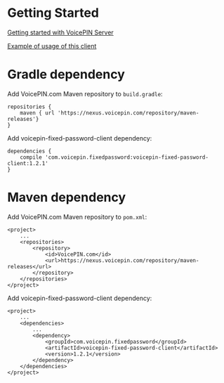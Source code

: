 # Getting Started

[Getting started with VoicePIN Server](https://github.com/VoicePIN/voicepin-fixed-password-wiki/wiki)

[Example of usage of this client](https://github.com/VoicePIN/voicepin-fixed-password-client/blob/master/src/main/java/com/voicepin/fixedpassword/client/example/RestClientApp.java)

# Gradle dependency

Add VoicePIN.com Maven repository to `build.gradle`:

    repositories {
        maven { url 'https://nexus.voicepin.com/repository/maven-releases'}
    }

Add voicepin-fixed-password-client dependency:

    dependencies {
        compile 'com.voicepin.fixedpassword:voicepin-fixed-password-client:1.2.1'
    }

# Maven dependency

Add VoicePIN.com Maven repository to `pom.xml`:

    <project>
        ...
        <repositories>
            <repository>
                <id>VoicePIN.com</id>
                <url>https://nexus.voicepin.com/repository/maven-releases</url>
            </repository>
        </repositories>
    </project>

Add voicepin-fixed-password-client dependency:

    <project>
        ...
        <dependencies>
            ...
            <dependency>
                <groupId>com.voicepin.fixedpassword</groupId>
                <artifactId>voicepin-fixed-password-client</artifactId>
                <version>1.2.1</version>
            </dependency>
        </dependencies>
    </project>

